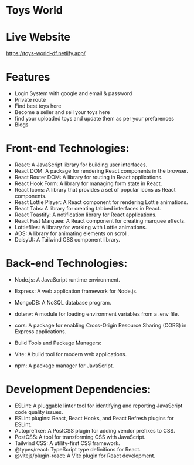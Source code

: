 # Toys World
# Live Website
https://toys-world-df.netlify.app/

# Features

- Login System with google and email & password
- Private route
- Find best toys here
- Become a seller and sell your toys here
- find your uploaded toys and update them as per your prefarences
- Blogs 




# Front-end Technologies:

- React: A JavaScript library for building user interfaces.
- React DOM: A package for rendering React components in the browser.
- React Router DOM: A library for routing in React applications.
- React Hook Form: A library for managing form state in React.
- React Icons: A library that provides a set of popular icons as React components.
- React Lottie Player: A React component for rendering Lottie animations.
- React Tabs: A library for creating tabbed interfaces in React.
- React Toastify: A notification library for React applications.
- React Fast Marquee: A React component for creating marquee effects.
- Lottiefiles: A library for working with Lottie animations.
- AOS: A library for animating elements on scroll.
- DaisyUI: A Tailwind CSS component library.


# Back-end Technologies:

- Node.js: A JavaScript runtime environment.
- Express: A web application framework for Node.js.
- MongoDB: A NoSQL database program.
- dotenv: A module for loading environment variables from a .env file.
- cors: A package for enabling Cross-Origin Resource Sharing (CORS) in Express applications.
- Build Tools and Package Managers:

- Vite: A build tool for modern web applications.
- npm: A package manager for JavaScript.
# Development Dependencies:

- ESLint: A pluggable linter tool for identifying and reporting JavaScript code quality issues.
- ESLint plugins: React, React Hooks, and React Refresh plugins for ESLint.
- Autoprefixer: A PostCSS plugin for adding vendor prefixes to CSS.
- PostCSS: A tool for transforming CSS with JavaScript.
- Tailwind CSS: A utility-first CSS framework.
- @types/react: TypeScript type definitions for React.
- @vitejs/plugin-react: A Vite plugin for React development.


